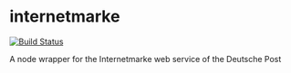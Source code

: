 # internetmarke

[![Build Status](https://travis-ci.org/schaechinger/internetmarke.svg?branch=master)](https://travis-ci.org/schaechinger/internetmarke)

A node wrapper for the Internetmarke web service of the Deutsche Post

